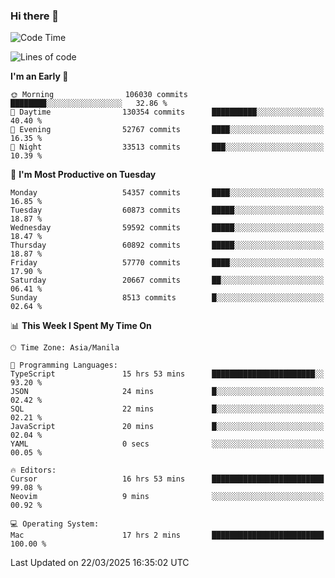 ### Hi there 👋

<!--START_SECTION:waka-->
![Code Time](http://img.shields.io/badge/Code%20Time-5%2C951%20hrs%2023%20mins-blue)

![Lines of code](https://img.shields.io/badge/From%20Hello%20World%20I%27ve%20Written-122.2%20million%20lines%20of%20code-blue)

**I'm an Early 🐤** 

```text
🌞 Morning                106030 commits      ████████░░░░░░░░░░░░░░░░░   32.86 % 
🌆 Daytime                130354 commits      ██████████░░░░░░░░░░░░░░░   40.40 % 
🌃 Evening                52767 commits       ████░░░░░░░░░░░░░░░░░░░░░   16.35 % 
🌙 Night                  33513 commits       ███░░░░░░░░░░░░░░░░░░░░░░   10.39 % 
```
📅 **I'm Most Productive on Tuesday** 

```text
Monday                   54357 commits       ████░░░░░░░░░░░░░░░░░░░░░   16.85 % 
Tuesday                  60873 commits       █████░░░░░░░░░░░░░░░░░░░░   18.87 % 
Wednesday                59592 commits       █████░░░░░░░░░░░░░░░░░░░░   18.47 % 
Thursday                 60892 commits       █████░░░░░░░░░░░░░░░░░░░░   18.87 % 
Friday                   57770 commits       ████░░░░░░░░░░░░░░░░░░░░░   17.90 % 
Saturday                 20667 commits       ██░░░░░░░░░░░░░░░░░░░░░░░   06.41 % 
Sunday                   8513 commits        █░░░░░░░░░░░░░░░░░░░░░░░░   02.64 % 
```


📊 **This Week I Spent My Time On** 

```text
🕑︎ Time Zone: Asia/Manila

💬 Programming Languages: 
TypeScript               15 hrs 53 mins      ███████████████████████░░   93.20 % 
JSON                     24 mins             █░░░░░░░░░░░░░░░░░░░░░░░░   02.42 % 
SQL                      22 mins             █░░░░░░░░░░░░░░░░░░░░░░░░   02.21 % 
JavaScript               20 mins             █░░░░░░░░░░░░░░░░░░░░░░░░   02.04 % 
YAML                     0 secs              ░░░░░░░░░░░░░░░░░░░░░░░░░   00.05 % 

🔥 Editors: 
Cursor                   16 hrs 53 mins      █████████████████████████   99.08 % 
Neovim                   9 mins              ░░░░░░░░░░░░░░░░░░░░░░░░░   00.92 % 

💻 Operating System: 
Mac                      17 hrs 2 mins       █████████████████████████   100.00 % 
```


 Last Updated on 22/03/2025 16:35:02 UTC
<!--END_SECTION:waka-->


<!--
**rad182/rad182** is a ✨ _special_ ✨ repository because its `README.md` (this file) appears on your GitHub profile.

Here are some ideas to get you started:

- 🔭 I’m currently working on ...
- 🌱 I’m currently learning ...
- 👯 I’m looking to collaborate on ...
- 🤔 I’m looking for help with ...
- 💬 Ask me about ...
- 📫 How to reach me: ...
- 😄 Pronouns: ...
- ⚡ Fun fact: ...
-->
